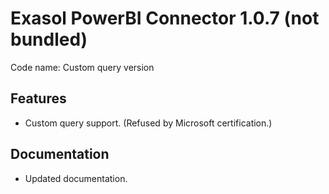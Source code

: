 # Exasol PowerBI Connector 1.0.7 (not bundled)

Code name: Custom query version

## Features

* Custom query support. (Refused by Microsoft certification.)

## Documentation

* Updated documentation.